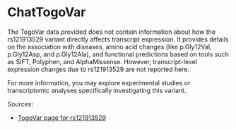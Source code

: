 # ChatTogoVar

The TogoVar data provided does not contain information about how the rs121913529 variant directly affects transcript expression. It provides details on the association with diseases, amino acid changes (like p.Gly12Val, p.Gly12Asp, and p.Gly12Ala), and functional predictions based on tools such as SIFT, Polyphen, and AlphaMissense. However, transcript-level expression changes due to rs121913529 are not reported here.

For more information, you may explore experimental studies or transcriptomic analyses specifically investigating this variant.

Sources:
- [TogoVar page for rs121913529](https://identifiers.org/dbsnp/rs121913529)